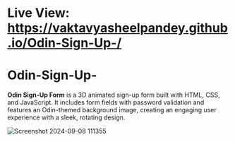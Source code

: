 # Live View: https://vaktavyasheelpandey.github.io/Odin-Sign-Up-/
# Odin-Sign-Up-
**Odin Sign-Up Form** is a 3D animated sign-up form built with HTML, CSS, and JavaScript. It includes form fields with password validation and features an Odin-themed background image, creating an engaging user experience with a sleek, rotating design.

![Screenshot 2024-09-08 111355](https://github.com/user-attachments/assets/41da44d5-8652-4924-8e47-ead9edf81d62)
